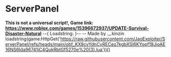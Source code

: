# ServerPanel
**This is not a universal script!, Game link: https://www.roblox.com/games/15396672937/UPDATE-Survival-Disaster-Natural**
--{ Loadstring: }--
-- Made by ._.kinzin
loadstring(game:HttpGet('https://raw.githubusercontent.com/JaoExploiter/ServerPanel/refs/heads/main/obf_KX8cvYdnCyRECez7kgbXSl6KYopf19JioAE16NS6Ida96741iC4QukRbtGf5270e%20(3).lua'))()
